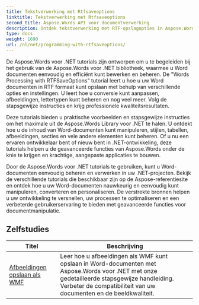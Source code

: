 ```yaml
---
title: Tekstverwerking met Rtfsaveoptions
linktitle: Tekstverwerking met Rtfsaveoptions
second_title: Aspose.Words API voor documentverwerking
description: Ontdek tekstverwerking met RTF-opslagopties in Aspose.Words voor .NET. Leer hoe u RTF-documenten kunt opslaan en aanpassen met stapsgewijze tutorials en C#-codevoorbeelden.
type: docs
weight: 1690
url: /nl/net/programming-with-rtfsaveoptions/
---
```

De Aspose.Words voor .NET tutorials zijn ontworpen om u te begeleiden bij het gebruik van de Aspose.Words voor .NET bibliotheek, waarmee u Word documenten eenvoudig en efficiënt kunt bewerken en beheren. De "Words Processing with RTFSaveOptions" tutorial leert u hoe u uw Word documenten in RTF formaat kunt opslaan met behulp van verschillende opties en instellingen. U leert hoe u conversie kunt aanpassen, afbeeldingen, lettertypen kunt beheren en nog veel meer. Volg de stapsgewijze instructies en krijg professionele kwaliteitsresultaten.

Deze tutorials bieden u praktische voorbeelden en stapsgewijze instructies om het maximale uit de Aspose.Words Library voor .NET te halen. U ontdekt hoe u de inhoud van Word-documenten kunt manipuleren, stijlen, tabellen, afbeeldingen, secties en vele andere elementen kunt beheren. Of u nu een ervaren ontwikkelaar bent of nieuw bent in .NET-ontwikkeling, deze tutorials helpen u de geavanceerde functies van Aspose.Words onder de knie te krijgen en krachtige, aangepaste applicaties te bouwen.

Door de Aspose.Words voor .NET tutorials te gebruiken, kunt u Word-documenten eenvoudig beheren en verwerken in uw .NET-projecten. Bekijk de verschillende tutorials die beschikbaar zijn op de Aspose-referentiesite en ontdek hoe u uw Word-documenten nauwkeurig en eenvoudig kunt manipuleren, converteren en personaliseren. De verstrekte bronnen helpen u uw ontwikkeling te versnellen, uw processen te optimaliseren en een verbeterde gebruikerservaring te bieden met geavanceerde functies voor documentmanipulatie.

 ## Zelfstudies
| Titel | Beschrijving |
| --- | --- |
| [Afbeeldingen opslaan als WMF](./saving-images-as-wmf/) | Leer hoe u afbeeldingen als WMF kunt opslaan in Word-documenten met Aspose.Words voor .NET met onze gedetailleerde stapsgewijze handleiding. Verbeter de compatibiliteit van uw documenten en de beeldkwaliteit. |